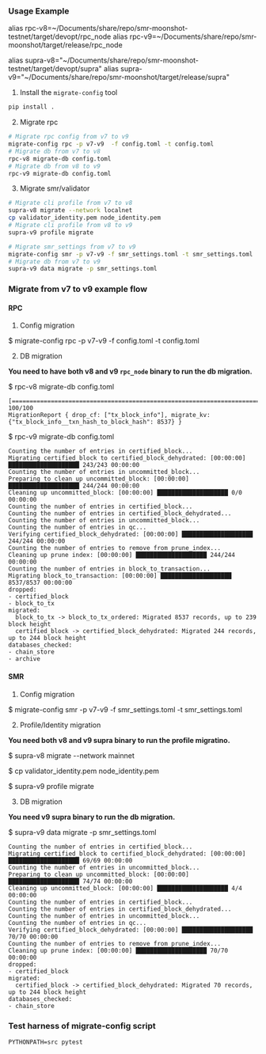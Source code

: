 
### Usage Example


alias rpc-v8=~/Documents/share/repo/smr-moonshot-testnet/target/devopt/rpc_node
alias rpc-v9=~/Documents/share/repo/smr-moonshot/target/release/rpc_node

alias supra-v8="~/Documents/share/repo/smr-moonshot-testnet/target/devopt/supra"
alias supra-v9="~/Documents/share/repo/smr-moonshot/target/release/supra"


1. Install the `migrate-config` tool

```sh
pip install .
```

2. Migrate rpc

```sh
# Migrate rpc config from v7 to v9
migrate-config rpc -p v7-v9  -f config.toml -t config.toml
# Migrate db from v7 to v8
rpc-v8 migrate-db config.toml
# Migrate db from v8 to v9
rpc-v9 migrate-db config.toml
```

3. Migrate smr/validator

```sh
# Migrate cli profile from v7 to v8
supra-v8 migrate --network localnet
cp validator_identity.pem node_identity.pem
# Migrate cli profile from v8 to v9
supra-v9 profile migrate

# Migrate smr_settings from v7 to v9
migrate-config smr -p v7-v9 -f smr_settings.toml -t smr_settings.toml
# Migrate db from v7 to v9
supra-v9 data migrate -p smr_settings.toml
```


### Migrate from v7 to v9 example flow

#### RPC

1. Config migration

$ migrate-config rpc -p v7-v9 -f config.toml -t config.toml


2. DB migration

**You need to have both v8 and v9 `rpc_node` binary to run the db migration.**

$ rpc-v8 migrate-db config.toml

    [================================================================================================================================================================================================] 100/100
    MigrationReport { drop_cf: ["tx_block_info"], migrate_kv: {"tx_block_info__txn_hash_to_block_hash": 8537} }

$ rpc-v9 migrate-db config.toml

    Counting the number of entries in certified_block...
    Migrating certified_block to certified_block_dehydrated: [00:00:00] ████████████████████ 243/243 00:00:00
    Counting the number of entries in uncommitted_block...
    Preparing to clean up uncommitted_block: [00:00:00] ████████████████████ 244/244 00:00:00
    Cleaning up uncommitted_block: [00:00:00] ████████████████████ 0/0 00:00:00
    Counting the number of entries in certified_block...
    Counting the number of entries in certified_block_dehydrated...
    Counting the number of entries in uncommitted_block...
    Counting the number of entries in qc...
    Verifying certified_block_dehydrated: [00:00:00] ████████████████████ 244/244 00:00:00
    Counting the number of entries to remove from prune_index...
    Cleaning up prune index: [00:00:00] ████████████████████ 244/244 00:00:00
    Counting the number of entries in block_to_transaction...
    Migrating block_to_transaction: [00:00:00] ████████████████████ 8537/8537 00:00:00
    dropped:
    - certified_block
    - block_to_tx
    migrated:
      block_to_tx -> block_to_tx_ordered: Migrated 8537 records, up to 239 block height
      certified_block -> certified_block_dehydrated: Migrated 244 records, up to 244 block height
    databases_checked:
    - chain_store
    - archive

#### SMR

1. Config migration

$ migrate-config smr -p v7-v9 -f smr_settings.toml -t smr_settings.toml

2. Profile/Identity migration

**You need both v8 and v9 supra binary to run the profile migratino.**

$ supra-v8 migrate --network mainnet

$ cp validator_identity.pem node_identity.pem

$ supra-v9 profile migrate

3. DB migration

**You need v9 supra binary to run the db migration.**

$ supra-v9 data migrate -p smr_settings.toml

    Counting the number of entries in certified_block...
    Migrating certified_block to certified_block_dehydrated: [00:00:00] ████████████████████ 69/69 00:00:00
    Counting the number of entries in uncommitted_block...
    Preparing to clean up uncommitted_block: [00:00:00] ████████████████████ 74/74 00:00:00
    Cleaning up uncommitted_block: [00:00:00] ████████████████████ 4/4 00:00:00
    Counting the number of entries in certified_block...
    Counting the number of entries in certified_block_dehydrated...
    Counting the number of entries in uncommitted_block...
    Counting the number of entries in qc...
    Verifying certified_block_dehydrated: [00:00:00] ████████████████████ 70/70 00:00:00
    Counting the number of entries to remove from prune_index...
    Cleaning up prune index: [00:00:00] ████████████████████ 70/70 00:00:00
    dropped:
    - certified_block
    migrated:
      certified_block -> certified_block_dehydrated: Migrated 70 records, up to 244 block height
    databases_checked:
    - chain_store


### Test harness of migrate-config script

`PYTHONPATH=src pytest`